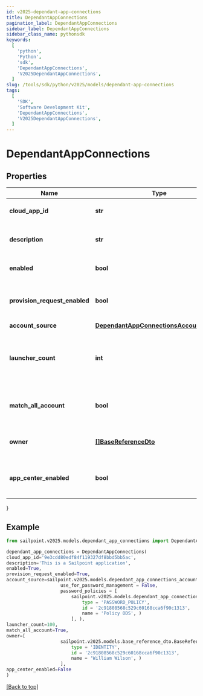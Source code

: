 ```yaml
---
id: v2025-dependant-app-connections
title: DependantAppConnections
pagination_label: DependantAppConnections
sidebar_label: DependantAppConnections
sidebar_class_name: pythonsdk
keywords:
  [
    'python',
    'Python',
    'sdk',
    'DependantAppConnections',
    'V2025DependantAppConnections',
  ]
slug: /tools/sdk/python/v2025/models/dependant-app-connections
tags:
  [
    'SDK',
    'Software Development Kit',
    'DependantAppConnections',
    'V2025DependantAppConnections',
  ]
---
```


# DependantAppConnections

## Properties

| Name | Type | Description | Notes |
| --- | --- | --- | --- |
| **cloud_app_id** | **str** | Id of the connected Application | [optional] |
| **description** | **str** | Description of the connected Application | [optional] |
| **enabled** | **bool** | Is the Application enabled | [optional] [default to True] |
| **provision_request_enabled** | **bool** | Is Provisioning enabled for connected Application | [optional] [default to True] |
| **account_source** | [**DependantAppConnectionsAccountSource**](dependant-app-connections-account-source) |  | [optional] |
| **launcher_count** | **int** | The amount of launchers for connected Application (long type) | [optional] |
| **match_all_account** | **bool** | Is Provisioning enabled for connected Application | [optional] [default to False] |
| **owner** | [**[]BaseReferenceDto**](base-reference-dto) | The owner of the connected Application | [optional] |
| **app_center_enabled** | **bool** | Is App Center enabled for connected Application | [optional] [default to False] |

}

## Example

```python
from sailpoint.v2025.models.dependant_app_connections import DependantAppConnections

dependant_app_connections = DependantAppConnections(
cloud_app_id='9e3cdd80edf84f119327df8bbd5bb5ac',
description='This is a Sailpoint application',
enabled=True,
provision_request_enabled=True,
account_source=sailpoint.v2025.models.dependant_app_connections_account_source.DependantAppConnections_accountSource(
                    use_for_password_management = False,
                    password_policies = [
                        sailpoint.v2025.models.dependant_app_connections_account_source_password_policies_inner.DependantAppConnections_accountSource_passwordPolicies_inner(
                            type = 'PASSWORD_POLICY',
                            id = '2c91808568c529c60168cca6f90c1313',
                            name = 'Policy ODS', )
                        ], ),
launcher_count=100,
match_all_account=True,
owner=[
                    sailpoint.v2025.models.base_reference_dto.BaseReferenceDto(
                        type = 'IDENTITY',
                        id = '2c91808568c529c60168cca6f90c1313',
                        name = 'William Wilson', )
                    ],
app_center_enabled=False
)

```

[[Back to top]](#)
